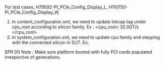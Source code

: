 For test cases, H79592-PI_PCIe_Config_Display_L, H110750-PI_PCIe_Config_Display_W,
1) In content_configuration.xml, we need to update lnkcap tag under cpu_root according to silicon family.
Ex : 
<cpu_root> 
    <SPR>
        <lnkcap>32.0GT/s</lnkcap>
    </SPR>
</cpu_root>
2) In system_configuration.xml, we need to update cpu family and stepping with the connected silicon in SUT.
Ex:
<cpu>
    <family>SPR</family>
    <stepping>D0</stepping>
</cpu>
Note : Make sure platform booted with fully PCI cards populated irrespective of generations.
